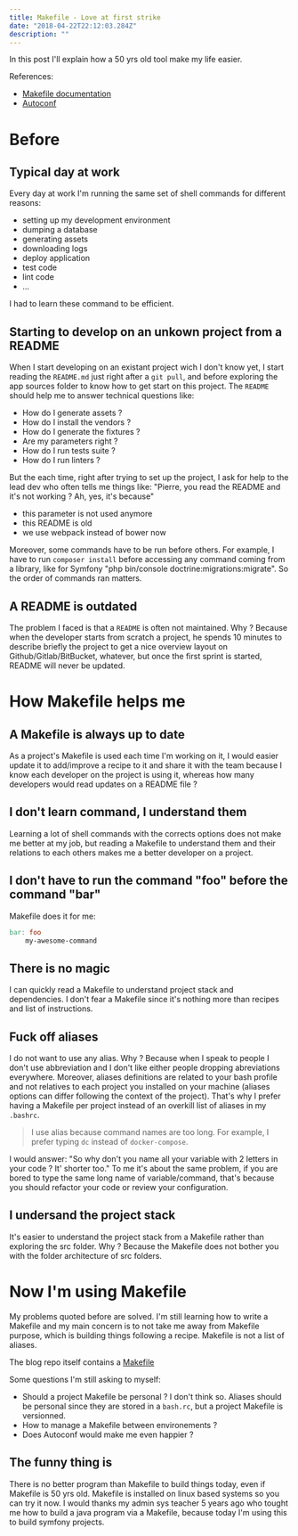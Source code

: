 ```yaml
---
title: Makefile - Love at first strike
date: "2018-04-22T22:12:03.284Z"
description: ""
---
```


In this post I'll explain how a 50 yrs old tool make my life easier.

References:

* [Makefile documentation](https://www.gnu.org/software/make/manual/make.html)
* [Autoconf](https://www.gnu.org/software/autoconf/manual/autoconf.html)

# Before

## Typical day at work

Every day at work I'm running the same set of shell commands for different reasons:

* setting up my development environment
* dumping a database
* generating assets
* downloading logs
* deploy application
* test code
* lint code
* ...

I had to learn these command to be efficient.

## Starting to develop on an unkown project from a README

When I start developing on an existant project wich I don't know yet, I start reading the `README.md` just right after a `git pull`, and before exploring the app sources folder to know how to get start on this project. The `README` should help me to answer technical questions like:

* How do I generate assets ?
* How do I install the vendors ?
* How do I generate the fixtures ?
* Are my parameters right ?
* How do I run tests suite ?
* How do I run linters ?

But the each time, right after trying to set up the project, I ask for help to the lead dev who often tells me things like: "Pierre, you read the README and it's not working ? Ah, yes, it's because"

* this parameter is not used anymore
* this README is old
* we use webpack instead of bower now

Moreover, some commands have to be run before others. For example, I have to run `composer install` before accessing any command coming from a library, like for Symfony "php bin/console doctrine:migrations:migrate".
So the order of commands ran matters.

## A README is outdated

The problem I faced is that a `README` is often not maintained. Why ? Because when the developer starts from scratch a project, he spends 10 minutes to describe briefly the project to get a nice overview layout on Github/Gitlab/BitBucket, whatever, but once the first sprint is started, README will never be updated.

# How Makefile helps me

## A Makefile is always up to date

As a project's Makefile is used each time I'm working on it, I would easier update it to add/improve a recipe to it and share it with the team because I know each developer on the project is using it, whereas how many developers would read updates on a README file ?

## I don't learn command, I understand them

Learning a lot of shell commands with the corrects options does not make me better at my job, but reading a Makefile to understand them and their relations to each others makes me a better developer on a project.

## I don't have to run the command "foo" before the command "bar"

Makefile does it for me:

```makefile
bar: foo
    my-awesome-command
```

## There is no magic

I can quickly read a Makefile to understand project stack and dependencies. I don't fear a Makefile since it's nothing more than recipes and list of instructions.

## Fuck off aliases

I do not want to use any alias. Why ? Because when I speak to people I don't use abbreviation and I don't like either people dropping abreviations everywhere. Moreover, aliases definitions are related to your bash profile and not relatives to each project you installed on your machine (aliases options can differ following the context of the project). That's why I prefer having a Makefile per project instead of an overkill list of aliases in my `.bashrc`.

> I use alias because command names are too long. For example, I prefer typing `dc` instead of `docker-compose`.

I would answer: "So why don't you name all your variable with 2 letters in your code ? It' shorter too."
To me it's about the same problem, if you are bored to type the same long name of variable/command, that's because you should refactor your code or review your configuration.

## I undersand the project stack

It's easier to understand the project stack from a Makefile rather than exploring the src folder. Why ? Because the Makefile does not bother you with the folder architecture of src folders.

# Now I'm using Makefile

My problems quoted before are solved.
I'm still learning how to write a Makefile and my main concern is to not take me away from Makefile purpose, which is building things following a recipe.
Makefile is not a list of aliases.

The blog repo itself contains a [Makefile](https://gitlab.com/pierreboissinot/pierreboissinot.gitlab.io/blob/master/Makefile)

Some questions I'm still asking to myself:

* Should a project Makefile be personal ? I don't think so. Aliases should be personal since they are stored in a `bash.rc`, but a project Makefile is versionned.
* How to manage a Makefile between environements ?
* Does Autoconf would make me even happier ?

## The funny thing is

There is no better program than Makefile to build things today, even if Makefile is 50 yrs old. Makefile is installed on linux based systems so you can try it now.
I would thanks my admin sys teacher 5 years ago who tought me how to build a java program via a Makefile, because today I'm using this to build symfony projects.
